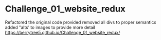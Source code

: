 # Challenge_01_website_redux
Refactored the original code provided
removed all divs to proper semantics
added "alts' to images to provide more detail
https://berrytree5.github.io/Challenge_01_website_redux/
